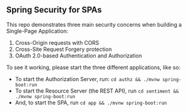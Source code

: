 Spring Security for SPAs
------------------------

This repo demonstrates three main security concerns when building a Single-Page Application:

1. Cross-Origin requests with CORS
2. Cross-Site Request Forgery protection
3. OAuth 2.0-based Authentication and Authorization

To see it working, please start the three different applications, like so:

* To start the Authorization Server, run: `cd authz && ./mvnw spring-boot:run`
* To start the Resource Server (the REST API), run `cd sentiment && ./mvnw spring-boot:run`
* And, to start the SPA, run `cd app && ./mvnw spring-boot:run`

